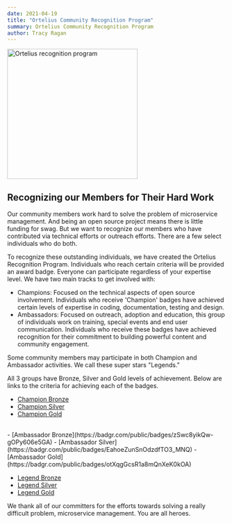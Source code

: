 ```yaml
---
date: 2021-04-19
title: "Ortelius Community Recognition Program"
summary: Ortelius Community Recognition Program
author: Tracy Ragan
---
```


<div class="col-center">
<img src="/images/ortelius-evil-lord.png" alt="Ortelius recognition program" height="300px" width="300px" />
</div>
<p></p>

## Recognizing our Members for Their Hard Work

Our community members work hard to solve the problem of microservice management. And being an open source project means there is little funding for swag. But we want to recognize our members who have contributed via technical efforts or outreach efforts. There are a few select individuals who do both.

To recognize these outstanding individuals, we have created the Ortelius Recognition Program. Individuals who reach certain criteria will be provided an award badge. Everyone can participate regardless of your expertise level.  We have two main tracks to get involved with:

- Champions: Focused on the technical aspects of open source involvement. Individuals who receive 'Champion' badges have achieved certain levels of expertise in coding, documentation, testing and design.
- Ambassadors: Focused on outreach, adoption and education, this group of individuals work on training, special events and end user communication. Individuals who receive these badges have achieved recognition for their commitment to building powerful content and community engagement.

Some community members may participate in both Champion and Ambassador activities. We call these super stars "Legends."

All 3 groups have Bronze, Silver and Gold levels of achievement. Below are links to the criteria for achieving each of the badges.

- [Champion Bronze](https://badgr.com/public/badges/z4qwqNBMSzGv0GJNaWr4gQ)
- [Champion Silver](https://badgr.com/public/badges/nQqVagkzS8irc5tb7SYCvQ)
- [Champion Gold](https://badgr.com/public/badges/w0pIrIBBSICs3mrlc0qlGQ)
<br>
- [Ambassador Bronze](https://badgr.com/public/badges/zSwc8yikQw-gOPy606e5GA)
- [Ambassador Silver](https://badgr.com/public/badges/EahoeZunSnOdzdfTO3_MNQ)
- [Ambassador Gold](https://badgr.com/public/badges/otXqgGcsR1a8mQnXeK0kOA)
<br>

- [Legend Bronze](https://badgr.com/public/badges/FTTFw5MwSdSM6OHjcTt9-A)
- [Legend Silver](https://badgr.com/public/badges/uM1H2rioQpGKakEqoII7ZA)
- [Legend Gold](https://badgr.com/public/badges/H-uaPbfUQS20qlQ5RMKk4w)

We thank all of our committers for the efforts towards solving a really difficult problem, microservice management. You are all heroes.
